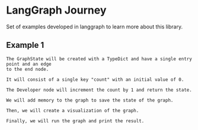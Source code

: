 # LangGraph Journey

Set of examples developed in langgraph to learn more about this library.


## Example 1


```
The GraphState will be created with a TypeDict and have a single entry point and an edge
to the end node.

It will consist of a single key "count" with an initial value of 0.

The Developer node will increment the count by 1 and return the state.

We will add memory to the graph to save the state of the graph.

Then, we will create a visualization of the graph.

Finally, we will run the graph and print the result.
```
